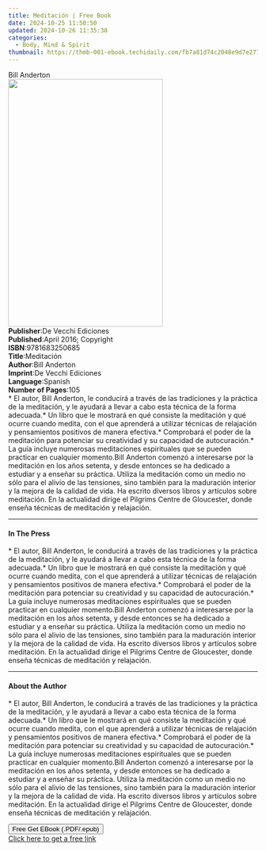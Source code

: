 ```yaml
---
title: Meditación | Free Book
date: 2024-10-25 11:50:50
updated: 2024-10-26 11:35:38
categories:
  - Body, Mind & Spirit
thumbnail: https://thmb-001-ebook.techidaily.com/fb7a81d74c2048e9d7e2779327dbb0e0995b40137ad3ac42dd3348a1f42924d1.jpg
---
```

<main id="book-container">
  <div class="flex flex-col">
    <div class="book-brief flex-1 py-6 px-4 sm:p-6 md:py-10 md:px-8">
      <!-- brief-->
      <div class="book-brief-main">Bill Anderton</div>
    </div>
    <div
      class="book-meta-info flex-1 grid gap-4 col-start-1 col-end-3 row-start-1 sm:mb-6 sm:grid-cols-4 lg:gap-6 lg:col-start-2 lg:row-end-6 lg:row-span-6 lg:mb-0"
    >
      <div
        class="book-meta-info-left place-content-center mt-4 p-4 text-sm leading-6 col-start-2 col-span-2 dark:text-slate-400"
      >
        <img
          class="w-full h-500 object-cover rounded-lg sm:h-255 sm:col-span-2 lg:col-span-full"
          src="https://img-001-ebook.techidaily.com/b8c400d2f38ce356617275e301f1088b6812fbb7745082450ff477633e7be609.jpg"
          alt=""
          width="312"
          height="500"
        />
      </div>
      <div
        class="book-meta-info-right mt-2 col-start-1 row-start-2 col-span-3 self-center"
      >
        <!-- meta data  -->
        <div class="flex flex-col px-4 md:px-8">
          <div class="flex-1">
            <strong>Publisher</strong>:<span class="px-2"
              >De Vecchi Ediciones</span
            >
          </div>
          <div class="flex-1">
            <strong>Published</strong>:<span class="px-2"
              >April 2016; Copyright</span
            >
          </div>
          <div class="flex-1">
            <strong>ISBN</strong>:<span class="px-2">9781683250685</span>
          </div>
          <div class="flex-1">
            <strong>Title</strong>:<span class="px-2">Meditación</span>
          </div>
          <div class="flex-1">
            <strong>Author</strong>:<span class="px-2">Bill Anderton</span>
          </div>
          <div class="flex-1">
            <strong>Imprint</strong>:<span class="px-2"
              >De Vecchi Ediciones</span
            >
          </div>
          <div class="flex-1">
            <strong>Language</strong>:<span class="px-2">Spanish</span>
          </div>
          <div class="flex-1">
            <strong>Number of Pages</strong>:<span class="px-2">105</span>
          </div>
        </div>
      </div>
    </div>
    <div class="book-description flex-1 py-6 px-4 sm:p-6 md:py-10 md:px-8">
      <div class="book-description-main">
        <div accordion-content="" id="description">
          * El autor, Bill Anderton, le conducirá a través de las tradiciones y
          la práctica de la meditación, y le ayudará a llevar a cabo esta
          técnica de la forma adecuada.* Un libro que le mostrará en qué
          consiste la meditación y qué ocurre cuando medita, con el que
          aprenderá a utilizar técnicas de relajación y pensamientos positivos
          de manera efectiva.* Comprobará el poder de la meditación para
          potenciar su creatividad y su capacidad de autocuración.* La guía
          incluye numerosas meditaciones espirituales que se pueden practicar en
          cualquier momento.Bill Anderton comenzó a interesarse por la
          meditación en los años setenta, y desde entonces se ha dedicado a
          estudiar y a enseñar su práctica. Utiliza la meditación como un medio
          no sólo para el alivio de las tensiones, sino también para la
          maduración interior y la mejora de la calidad de vida. Ha escrito
          diversos libros y artículos sobre meditación. En la actualidad dirige
          el Pilgrims Centre de Gloucester, donde enseña técnicas de meditación
          y relajación.
        </div>
      </div>
    </div>
    <div class="book-excerpts flex-1 py-6 px-4 sm:p-6 md:py-10 md:px-8">
      <!-- excerpts-->
      <div class="book-excerpts-main">
        <hr />
        <h4 class="placeholder placeholder-heading">
          <span>In The Press</span>
        </h4>
        <p>
          * El autor, Bill Anderton, le conducirá a través de las tradiciones y
          la práctica de la meditación, y le ayudará a llevar a cabo esta
          técnica de la forma adecuada.* Un libro que le mostrará en qué
          consiste la meditación y qué ocurre cuando medita, con el que
          aprenderá a utilizar técnicas de relajación y pensamientos positivos
          de manera efectiva.* Comprobará el poder de la meditación para
          potenciar su creatividad y su capacidad de autocuración.* La guía
          incluye numerosas meditaciones espirituales que se pueden practicar en
          cualquier momento.Bill Anderton comenzó a interesarse por la
          meditación en los años setenta, y desde entonces se ha dedicado a
          estudiar y a enseñar su práctica. Utiliza la meditación como un medio
          no sólo para el alivio de las tensiones, sino también para la
          maduración interior y la mejora de la calidad de vida. Ha escrito
          diversos libros y artículos sobre meditación. En la actualidad dirige
          el Pilgrims Centre de Gloucester, donde enseña técnicas de meditación
          y relajación.
        </p>
      </div>
    </div>
    <div class="book-about-author flex-1 py-6 px-4 sm:p-6 md:py-10 md:px-8">
      <!-- about author-->
      <div class="book-main-author-main">
        <hr />
        <h4 class="placeholder placeholder-heading">
          <span>About the Author</span>
        </h4>
        <p>
          * El autor, Bill Anderton, le conducirá a través de las tradiciones y
          la práctica de la meditación, y le ayudará a llevar a cabo esta
          técnica de la forma adecuada.* Un libro que le mostrará en qué
          consiste la meditación y qué ocurre cuando medita, con el que
          aprenderá a utilizar técnicas de relajación y pensamientos positivos
          de manera efectiva.* Comprobará el poder de la meditación para
          potenciar su creatividad y su capacidad de autocuración.* La guía
          incluye numerosas meditaciones espirituales que se pueden practicar en
          cualquier momento.Bill Anderton comenzó a interesarse por la
          meditación en los años setenta, y desde entonces se ha dedicado a
          estudiar y a enseñar su práctica. Utiliza la meditación como un medio
          no sólo para el alivio de las tensiones, sino también para la
          maduración interior y la mejora de la calidad de vida. Ha escrito
          diversos libros y artículos sobre meditación. En la actualidad dirige
          el Pilgrims Centre de Gloucester, donde enseña técnicas de meditación
          y relajación.
        </p>
      </div>
    </div>
    <div class="book-free-get flex-1 py-6 px-4 sm:p-6 md:py-10 md:px-8">
      <button
        id="btn-free-get"
        class="bg-blue-500 hover:bg-blue-700 text-white font-bold py-2 px-4 rounded"
      >
        Free Get EBook (.PDF/.epub)
      </button>
      <div id="countdown-display" class="px-2 text-lg mt-2"></div>
      <a
        id="free-link"
        class="hidden bg-blue-500 hover:bg-blue-700 text-white font-bold py-2 px-4 rounded"
        href="https://www.ebooks.com/en-us/book/2593871/meditaci-n/bill-anderton/"
        target="_blank"
        >Click here to get a free link</a
      >
    </div>
    <script>
      let countdownTime = 0;
      let countdownInterval = null;
      document
        .getElementById('btn-free-get')
        .addEventListener('click', startCountdown);
      function startCountdown() {
        countdownTime = new Date().getTime() + 60000 * 3;
        countdownInterval = setInterval(updateCountdown, 1000);
        document.getElementById('btn-free-get').disabled = true;
        document
          .getElementById('btn-free-get')
          .classList.add('bg-gray-500', 'cursor-not-allowed');
      }
      function updateCountdown() {
        let currentTime = new Date().getTime();
        let timeLeft = countdownTime - currentTime;
        let secondsLeft = Math.floor(timeLeft / 1000);
        document.getElementById('countdown-display').innerHTML =
          `Remaining time: ${secondsLeft} seconds.`;
        if (secondsLeft <= 0) {
          clearInterval(countdownInterval);
          document.getElementById('btn-free-get').classList.add('hidden');
          document.getElementById('free-link').classList.remove('hidden');
          document.getElementById('countdown-display').innerHTML = '';
        }
      }
    </script>
  </div>
</main>

